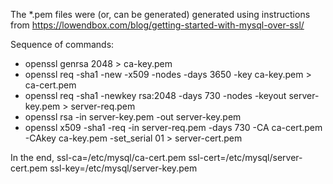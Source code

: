 The \*.pem files were (or, can be generated) generated using instructions from https://lowendbox.com/blog/getting-started-with-mysql-over-ssl/

Sequence of commands:

- openssl genrsa 2048 > ca-key.pem
- openssl req -sha1 -new -x509 -nodes -days 3650 -key ca-key.pem > ca-cert.pem
- openssl req -sha1 -newkey rsa:2048 -days 730 -nodes -keyout server-key.pem > server-req.pem
- openssl rsa -in server-key.pem -out server-key.pem
- openssl x509 -sha1 -req -in server-req.pem -days 730 -CA ca-cert.pem -CAkey ca-key.pem -set_serial 01 > server-cert.pem

In the end,
ssl-ca=/etc/mysql/ca-cert.pem
ssl-cert=/etc/mysql/server-cert.pem
ssl-key=/etc/mysql/server-key.pem

